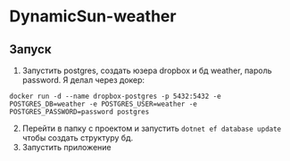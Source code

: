 # DynamicSun-weather

## Запуск

1. Запустить postgres, создать юзера dropbox и бд weather, пароль password. Я делал через докер: 

`docker run -d --name dropbox-postgres -p 5432:5432 -e POSTGRES_DB=weather -e POSTGRES_USER=weather -e POSTGRES_PASSWORD=password postgres`

2. Перейти в папку с проектом и запустить `dotnet ef database update` чтобы создать структуру бд.
3. Запустить приложение
